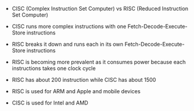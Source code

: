 - CISC (Complex Instruction Set Computer) vs RISC (Reduced Instruction Set Computer)

- CISC runs more complex instructions with one Fetch-Decode-Execute-Store instructions

- RISC breaks it down and runs each in its own Fetch-Decode-Execute-Store instructions

- RISC is becoming more prevalent as it consumes power because each instructions takes one clock cycle

- RISC has about 200 instruction while CISC has about 1500

- RISC is used for ARM and Apple and mobile devices

- CISC is used for Intel and AMD